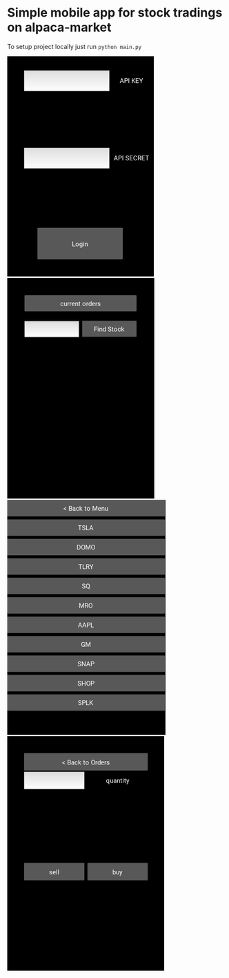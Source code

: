 # Simple mobile app for stock tradings on alpaca-market

To setup project locally just run `python main.py`

![alt text](https://github.com/imzaur/stock_trading_mobile_app/blob/master/images/Снимок%20экрана%202020-01-05%20в%2022.49.10.png)
![alt text](https://github.com/imzaur/stock_trading_mobile_app/blob/master/images/Снимок%20экрана%202020-01-05%20в%2022.50.07.png)
![alt text](https://github.com/imzaur/stock_trading_mobile_app/blob/master/images/Снимок%20экрана%202020-01-05%20в%2022.53.01.png)
![alt text](https://github.com/imzaur/stock_trading_mobile_app/blob/master/images/Снимок%20экрана%202020-01-05%20в%2022.53.22.png)